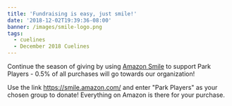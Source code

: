 ```yaml
---
title: 'Fundraising is easy, just smile!'
date: '2018-12-02T19:39:36-08:00'
banner: /images/smile-logo.png
tags:
  - cuelines
  - December 2018 Cuelines
---
```

Continue the season of giving by using [Amazon Smile](https://smile.amazon.com/) to support Park Players - 0.5% of all purchases will go towards our organization!  

<!--more-->

Use the link https://smile.amazon.com/ and enter "Park Players" as your chosen group to donate! Everything on Amazon is there for your purchase.
